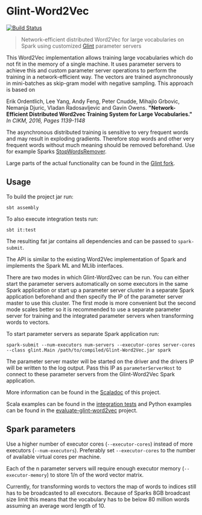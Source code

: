 # Glint-Word2Vec
[![Build Status](https://travis-ci.com/MGabr/glint-word2vec.svg)](https://travis-ci.com/MGabr/glint-word2vec)

> Network-efficient distributed Word2Vec for large vocabularies on Spark 
using customized [Glint](https://github.com/MGabr/glint-word2vec) parameter servers

This Word2Vec implementation allows training large vocabularies which do not fit in the memory of a single machine.
It uses parameter servers to achieve this and custom parameter server operations to perform the training in a
network-efficient way. The vectors are trained asynchronously in mini-batches as skip-gram model with negative sampling. 
This approach is based on 

Erik Ordentlich, Lee Yang, Andy Feng, Peter Cnudde, Mihajlo Grbovic,
Nemanja Djuric, Vladan Radosavljevic and Gavin Owens.
**"Network-Efficient Distributed Word2vec Training System for Large Vocabularies."**
*In CIKM, 2016, Pages 1139-1148*

The asynchronous distributed training is sensitive to very frequent words and may result in exploding gradients.
Therefore stop words and other very frequent words without much meaning should be removed beforehand. Use for example
Sparks [StopWordsRemover](https://spark.apache.org/docs/2.2.0/ml-features.html#stopwordsremover).

Large parts of the actual functionality can be found in the [Glint fork](https://github.com/MGabr/glint-word2vec).

## Usage

To build the project jar run:

    sbt assembly
 
To also execute integration tests run:

    sbt it:test

The resulting fat jar contains all dependencies and can be passed to `spark-submit`.

The API is similar to the existing Word2Vec implementation of Spark and implements the Spark ML and MLlib
interfaces.

There are two modes in which Glint-Word2vec can be run. 
You can either start the parameter servers automatically on some executors in the same Spark application
or start up a parameter server cluster in a separate Spark application beforehand and then specify the
IP of the parameter server master to use this cluster. The first mode is more convenient but the second
mode scales better so it is recommended to use a separate parameter server for training and the integrated
parameter servers when transforming words to vectors.

To start parameter servers as separate Spark application run:

    spark-submit --num-executors num-servers --executor-cores server-cores --class glint.Main /path/to/compiled/Glint-Word2Vec.jar spark

The parameter server master will be started on the driver and the drivers IP will be written to the log output.
Pass this IP as `parameterServerHost` to connect to these parameter servers from the Glint-Word2Vec Spark application. 

More information can be found in the [Scaladoc](https://mgabr.github.io/glint-word2vec/latest/api/) of this project.

Scala examples can be found in the [integration tests](https://github.com/MGabr/glint-word2vec/blob/master/src/it/scala/org/apache/spark/ml/feature/ServerSideGlintWord2VecSpec.scala)
and Python examples can be found in the [evaluate-glint-word2vec](https://github.com/MGabr/evaluate-glint-word2vec) project.

## Spark parameters

Use a higher number of executor cores (`--executor-cores`) instead of more executors (`--num-executors`).
Preferably set `--executor-cores` to the number of available virtual cores per machine.

Each of the n parameter servers will require enough executor memory (`--executor-memory`) to store 1/n of the word vector matrix.

Currently, for transforming words to vectors the map of words to indices still has to be broadcasted to all
executors. Because of Sparks 8GB broadcast size limit this means that the vocabulary has to be below 80 million words 
assuming an average word length of 10.
